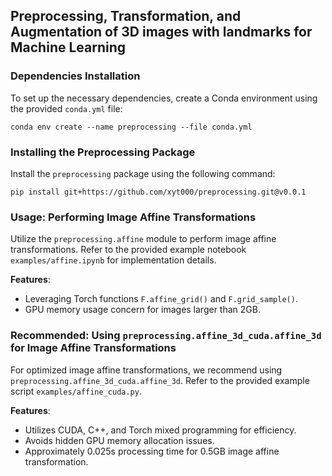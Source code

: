 ## Preprocessing, Transformation, and Augmentation of 3D images with landmarks for Machine Learning

### Dependencies Installation

To set up the necessary dependencies, create a Conda environment using the provided `conda.yml` file:

```conda env create --name preprocessing --file conda.yml```

### Installing the Preprocessing Package

Install the `preprocessing` package using the following command:

```pip install git+https://github.com/xyt000/preprocessing.git@v0.0.1```


### Usage: Performing Image Affine Transformations

Utilize the `preprocessing.affine` module to perform image affine transformations. Refer to the provided example notebook `examples/affine.ipynb` for implementation details.

**Features**:
- Leveraging Torch functions `F.affine_grid()` and `F.grid_sample()`.
- GPU memory usage concern for images larger than 2GB.

### Recommended: Using `preprocessing.affine_3d_cuda.affine_3d` for Image Affine Transformations

For optimized image affine transformations, we recommend using `preprocessing.affine_3d_cuda.affine_3d`. Refer to the provided example script `examples/affine_cuda.py`.

**Features**:
- Utilizes CUDA, C++, and Torch mixed programming for efficiency.
- Avoids hidden GPU memory allocation issues.
- Approximately 0.025s processing time for 0.5GB image affine transformation.

